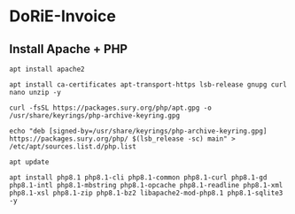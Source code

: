 # DoRiE-Invoice

## Install Apache + PHP
  
`apt install apache2`

`apt install ca-certificates apt-transport-https lsb-release gnupg curl nano unzip -y`

`curl -fsSL https://packages.sury.org/php/apt.gpg -o /usr/share/keyrings/php-archive-keyring.gpg`

`echo "deb [signed-by=/usr/share/keyrings/php-archive-keyring.gpg] https://packages.sury.org/php/ $(lsb_release -sc) main" > /etc/apt/sources.list.d/php.list`

`apt update`

`apt install php8.1 php8.1-cli php8.1-common php8.1-curl php8.1-gd php8.1-intl php8.1-mbstring php8.1-opcache php8.1-readline php8.1-xml php8.1-xsl php8.1-zip php8.1-bz2 libapache2-mod-php8.1 php8.1-sqlite3 -y`
